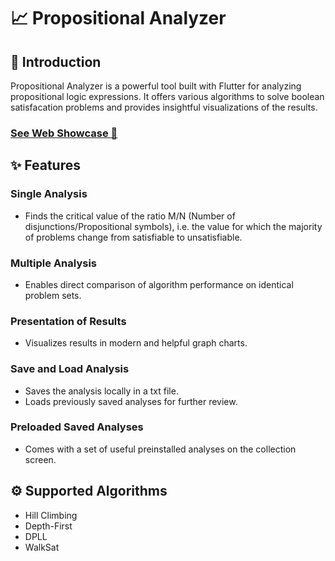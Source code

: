 # 📈 Propositional Analyzer

## 🌟 Introduction

Propositional Analyzer is a powerful tool built with Flutter for analyzing propositional logic expressions. It offers various algorithms to solve boolean satisfacation problems and provides insightful visualizations of the results.

### [See Web Showcase 🎉](https://tonygnk.github.io/propositional_analyzer/)

## ✨ Features

### Single Analysis

- Finds the critical value of the ratio M/N (Number of disjunctions/Propositional symbols), i.e. the value for which the majority of problems change from satisfiable to unsatisfiable.

### Multiple Analysis

- Enables direct comparison of algorithm performance on identical problem sets.

### Presentation of Results

- Visualizes results in modern and helpful graph charts.

### Save and Load Analysis

- Saves the analysis locally in a txt file.
- Loads previously saved analyses for further review.

### Preloaded Saved Analyses

- Comes with a set of useful preinstalled analyses on the collection screen.

## ⚙️ Supported Algorithms

- Hill Climbing
- Depth-First
- DPLL
- WalkSat
